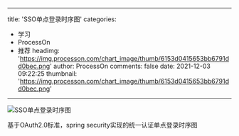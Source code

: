 
---
title: 'SSO单点登录时序图'
categories: 
 - 学习
 - ProcessOn
 - 推荐
headimg: 'https://img.processon.com/chart_image/thumb/6153d0415653bb6791dd0bec.png'
author: ProcessOn
comments: false
date: 2021-12-03 09:22:25
thumbnail: 'https://img.processon.com/chart_image/thumb/6153d0415653bb6791dd0bec.png'
---

<div>   
<img class="thumb" alt="SSO单点登录时序图" src="https://img.processon.com/chart_image/thumb/6153d0415653bb6791dd0bec.png" referrerpolicy="no-referrer">
<p>基于OAuth2.0标准，spring security实现的统一认证单点登录时序图</p>  
</div>
            